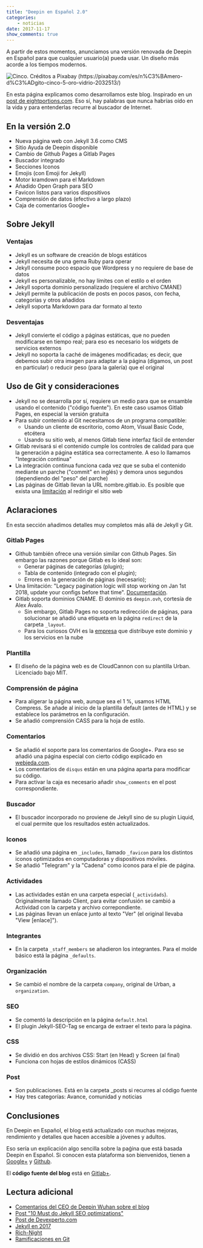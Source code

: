 ```yaml
---
title: "Deepin en Español 2.0"
categories:
    - noticias
date: 2017-11-17
show_comments: true
---
```


A partir de estos momentos, anunciamos una versión renovada de Deepin en Español para que cualquier usuario(a) pueda usar. Un diseño más acorde a los tiempos modernos.

<img src="{{ site.baseurl }}/images/posts/cinco.jpg" alt="Cinco. Créditos a  Pixabay (https://pixabay.com/es/n%C3%BAmero-d%C3%ADgito-cinco-5-oro-vidrio-2032513/)">

En esta página explicamos como desarrollamos este blog. Inspirado en un [post de eightportions.com](https://eightportions.com/2016-08-21-Migrate-blog-to-GitLab-pages/). Eso sí, hay palabras que nunca habrías oído en la vida y para entenderlas recurre al buscador de Internet.

## En la versión 2.0
* Nueva página web con Jekyll 3.6 como CMS
* Sitio Ayuda de Deepin disponible
* Cambio de Github Pages a Gitlab Pages
* Buscador integrado
* Secciones Iconos
* Emojis (con Emoji for Jekyll)
* Motor kramdown para el Markdown
* Añadido Open Graph para SEO
* Favicon listos para varios dispositivos
* Comprensión de datos (efectivo a largo plazo)
* Caja de comentarios Google+

## Sobre Jekyll
### Ventajas
* Jekyll es un software de creación de blogs estáticos
* Jekyll necesita de una gema Ruby para operar
* Jekyll consume poco espacio que Wordpress y no requiere de base de datos
* Jekyll es personalizable, no hay límites con el estilo o el orden
* Jekyll soporta dominio personalizado (requiere el archivo CMANE)
* Jekyll permite la publicación de posts en pocos pasos, con fecha, categorías y otros añadidos
* Jekyll soporta Markdown para dar formato al texto

### Desventajas
* Jekyll convierte el código a páginas estáticas, que no pueden modificarse en tiempo real; para eso es necesario los widgets de servicios externos
* Jekyll no soporta la caché de imágenes modificadas; es decir, que debemos subir otra imagen para adaptar a la página (digamos, un post en particular) o reducir peso (para la galería) que el original

## Uso de Git y consideraciones
* Jekyll no se desarrolla por sí, requiere un medio para que se ensamble usando el contenido ("código fuente"). En este caso usamos Gitlab Pages, en especial la versión gratuita
* Para subir contenido al Git necesitamos de un programa compatible:
  - Usando un cliente de escritorio, como Atom, Visual Basic Code, etcétera
  - Usando su sitio web, al menos Gitlab tiene interfaz fácil de entender
* Gitlab revisará si el contenido cumple los controles de calidad para que la generación a página estática sea correctamente. A eso lo llamamos "Integración continua"
* La integración continua funciona cada vez que se suba el contenido mediante un parche ("commit" en inglés) y demora unos segundos (dependiendo del "peso" del parche)
* Las páginas de Gitlab llevan la URL nombre.gitlab.io. Es posible que exista una [limitación](https://gitlab.com/gitlab-org/gitlab-ee/issues/302) al redirigir el sitio web

## Aclaraciones
En esta sección añadimos detalles muy completos más allá de Jekyll y Git.

### Gitlab Pages
* Github también ofrece una versión similar con Github Pages. Sin embargo las razones porque Gitlab es lo ideal son:
  - Generar páginas de categorías (plugin);
  - Tabla de contenido (integrado con el plugin);
  - Errores en la generación de páginas (necesario);
* Una limitación: "Legacy pagination logic will stop working on Jan 1st 2018, update your configs before that time". [Documentación](https://github.com/sverrirs/jekyll-paginate-v2/issues/37).
* Gitlab soporta dominios CNAME. El dominio es `deepin.ovh`, cortesía de Alex Ávalo.
  - Sin embargo, Gitlab Pages no soporta redirección de páginas, para solucionar se añadió una etiqueta en la página `redirect` de la carpeta `_layout`.
  - Para los curiosos OVH es la [empresa](http://ovh.es/) que distribuye este dominio y los servicios en la nube

### Plantilla
* El diseño de la página web es de CloudCannon con su plantilla Urban. Licenciado bajo MIT.

### Comprensión de página
* Para aligerar la página web, aunque sea el 1 %, usamos HTML Compress. Se añade al inicio de la plantilla default (antes de HTML) y se establece los parámetros en la configuración.
* Se añadió comprensión CASS para la hoja de estilo.

### Comentarios
* Se añadió el soporte para los comentarios de Google+. Para eso se añadió una página especial con cierto código explicado en [webjeda.com](https://blog.webjeda.com/jekyll-comments/).
* Los comentarios de `disqus` están en una página aparta para modificar su código.
* Para activar la caja es necesario añadir `show_comments` en el post correspondiente.

### Buscador
* El buscador incorporado no proviene de Jekyll sino de su plugin Liquid, el cual permite que los resultados estén actualizados.

### Iconos
* Se añadió una página en `_includes`, llamado `_favicon` para los distintos iconos optimizados en computadoras y dispositivos móviles.
* Se añadió "Telegram" y la "Cadena" como iconos para el pie de página.

### Actividades
* Las actividades están en una carpeta especial (`_actividads`). Originalmente llamado Client, para evitar confusión se cambió a Actividad con la carpeta y archivo correpondiente.
* Las páginas llevan un enlace junto al texto "Ver" (el original llevaba "View [enlace]").

### Integrantes
* En la carpeta `_staff_members` se añadieron los integrantes. Para el molde básico está la página `_defaults`.

### Organización
* Se cambió el nombre de la carpeta `company`, original de Urban, a `organization`.

### SEO
* Se comentó la descripción en la página `default.html`
* El plugin Jekyll-SEO-Tag se encarga de extraer el texto para la página.

### CSS
* Se dividió en dos archivos CSS: Start (en Head) y Screen (al final)
* Funciona con hojas de estilos dinámicos (CASS)

### Post
* Son publicaciones. Está en la carpeta _posts si recurres al código fuente
* Hay tres categorías: Avance, comunidad y noticias

## Conclusiones
En Deepin en Español, el blog está actualizado con muchas mejoras, rendimiento y detalles que hacen accesible a jóvenes y adultos.

Eso sería un explicación algo sencilla sobre la paǵina que está basada Deepin en Español. Si conocen esta plataforma son bienvenidos, tienen a <a href="https://plus.google.com/communities/115544729561220868525">Google+</a> y <a href="https://github.com/deepin-espanol">Github</a>.

El **código fuente del blog** está en <a href="{{ site.data.externalurl.reposource }}">Gitlab+</a>.

## Lectura adicional
* [Comentarios del CEO de Deepin Wuhan sobre el blog](https://bbs.deepin.org/forum.php?mod=viewthread&tid=149599&extra=)
* [Post "10 Must do Jekyll SEO optimizations"](https://blog.webjeda.com/optimize-jekyll-seo/)
* [Post de Devexperto.com](https://devexperto.com/blog-gratis-github-jekyll/)
* [Jekyll en 2017](https://mademistakes.com/articles/using-jekyll-2017/)
* [Rich-Night](http://rich-knight.com/articles/compressing-html-in-jekyll/)
* [Ramificaciones en Git](https://colaboratorio.net/atareao/developer/2017/git-github-primeros-pasos-ramificaciones/)
